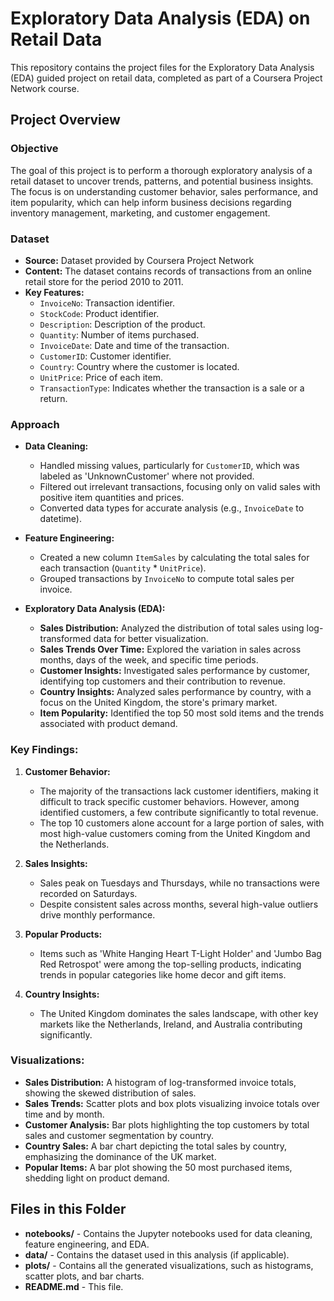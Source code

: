 # Exploratory Data Analysis (EDA) on Retail Data

This repository contains the project files for the Exploratory Data Analysis (EDA) guided project on retail data, completed as part of a Coursera Project Network course.

## Project Overview

### **Objective**

The goal of this project is to perform a thorough exploratory analysis of a retail dataset to uncover trends, patterns, and potential business insights. The focus is on understanding customer behavior, sales performance, and item popularity, which can help inform business decisions regarding inventory management, marketing, and customer engagement.

### **Dataset**

- **Source:** Dataset provided by Coursera Project Network
- **Content:** The dataset contains records of transactions from an online retail store for the period 2010 to 2011.
- **Key Features:**
  - `InvoiceNo`: Transaction identifier.
  - `StockCode`: Product identifier.
  - `Description`: Description of the product.
  - `Quantity`: Number of items purchased.
  - `InvoiceDate`: Date and time of the transaction.
  - `CustomerID`: Customer identifier.
  - `Country`: Country where the customer is located.
  - `UnitPrice`: Price of each item.
  - `TransactionType`: Indicates whether the transaction is a sale or a return.

### **Approach**

- **Data Cleaning:**
  - Handled missing values, particularly for `CustomerID`, which was labeled as 'UnknownCustomer' where not provided.
  - Filtered out irrelevant transactions, focusing only on valid sales with positive item quantities and prices.
  - Converted data types for accurate analysis (e.g., `InvoiceDate` to datetime).
  
- **Feature Engineering:**
  - Created a new column `ItemSales` by calculating the total sales for each transaction (`Quantity` * `UnitPrice`).
  - Grouped transactions by `InvoiceNo` to compute total sales per invoice.

- **Exploratory Data Analysis (EDA):**
  - **Sales Distribution:** Analyzed the distribution of total sales using log-transformed data for better visualization.
  - **Sales Trends Over Time:** Explored the variation in sales across months, days of the week, and specific time periods.
  - **Customer Insights:** Investigated sales performance by customer, identifying top customers and their contribution to revenue.
  - **Country Insights:** Analyzed sales performance by country, with a focus on the United Kingdom, the store's primary market.
  - **Item Popularity:** Identified the top 50 most sold items and the trends associated with product demand.

### **Key Findings:**

1. **Customer Behavior:**
   - The majority of the transactions lack customer identifiers, making it difficult to track specific customer behaviors. However, among identified customers, a few contribute significantly to total revenue.
   - The top 10 customers alone account for a large portion of sales, with most high-value customers coming from the United Kingdom and the Netherlands.

2. **Sales Insights:**
   - Sales peak on Tuesdays and Thursdays, while no transactions were recorded on Saturdays.
   - Despite consistent sales across months, several high-value outliers drive monthly performance.

3. **Popular Products:**
   - Items such as 'White Hanging Heart T-Light Holder' and 'Jumbo Bag Red Retrospot' were among the top-selling products, indicating trends in popular categories like home decor and gift items.

4. **Country Insights:**
   - The United Kingdom dominates the sales landscape, with other key markets like the Netherlands, Ireland, and Australia contributing significantly.

### **Visualizations:**

- **Sales Distribution:** A histogram of log-transformed invoice totals, showing the skewed distribution of sales.
- **Sales Trends:** Scatter plots and box plots visualizing invoice totals over time and by month.
- **Customer Analysis:** Bar plots highlighting the top customers by total sales and customer segmentation by country.
- **Country Sales:** A bar chart depicting the total sales by country, emphasizing the dominance of the UK market.
- **Popular Items:** A bar plot showing the 50 most purchased items, shedding light on product demand.

## Files in this Folder

- **notebooks/** - Contains the Jupyter notebooks used for data cleaning, feature engineering, and EDA.
- **data/** - Contains the dataset used in this analysis (if applicable).
- **plots/** - Contains all the generated visualizations, such as histograms, scatter plots, and bar charts.
- **README.md** - This file.
